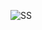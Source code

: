 ![SS](https://github.com/bigbadcyborg/leetcode/assets/140563635/8bbb5e60-1f71-4de3-b7fb-d8ef98427f7f)
